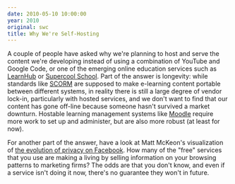 ```yaml
---
date: 2010-05-10 10:00:00
year: 2010
original: swc
title: Why We're Self-Hosting
---
```

<p>A couple of people have asked why we're planning to host and serve the content we're developing instead of using a combination of YouTube and Google Code, or one of the emerging online education services such as <a href="http://learnhub.com/">LearnHub</a> or <a href="http://supercoolschool.com/">Supercool School</a>. Part of the answer is longevity: while standards like <a href="http://en.wikipedia.org/wiki/Sharable_Content_Object_Reference_Model">SCORM</a> are supposed to make e-learning content portable between different systems, in reality there is still a large degree of vendor lock-in, particularly with hosted services, and we don't want to find that our content has gone off-line because someone hasn't survived a market downturn. Hostable learning management systems like <a href="http://moodle.org/">Moodle</a> require more work to set up and administer, but are also more robust (at least for now).</p>
<p>For another part of the answer, have a look at Matt McKeon's visualization of <a href="http://mattmckeon.com/facebook-privacy/">the evolution of privacy on Facebook</a>. How many of the "free" services that you use are making a living by selling information on your browsing patterns to marketing firms? The odds are that you don't know, and even if a service isn't doing it now, there's no guarantee they won't in future.</p>
